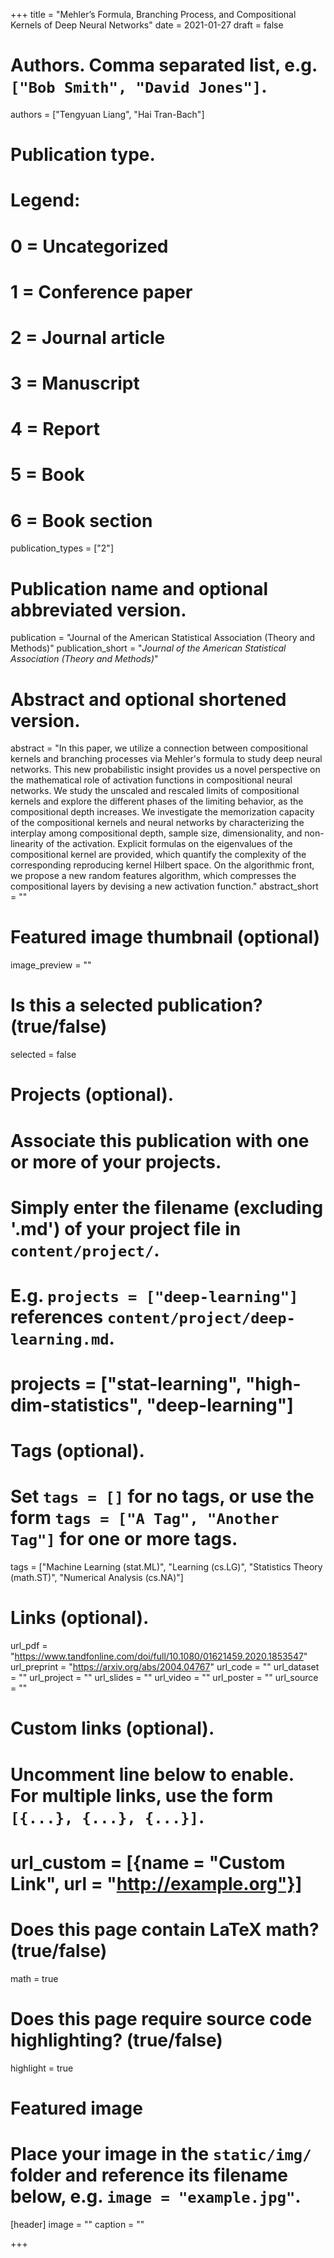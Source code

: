 +++
title = "Mehler’s Formula, Branching Process, and Compositional Kernels of Deep Neural Networks"
date = 2021-01-27
draft = false

# Authors. Comma separated list, e.g. `["Bob Smith", "David Jones"]`.
authors = ["Tengyuan Liang", "Hai Tran-Bach"]

# Publication type.
# Legend:
# 0 = Uncategorized
# 1 = Conference paper
# 2 = Journal article
# 3 = Manuscript
# 4 = Report
# 5 = Book
# 6 = Book section
publication_types = ["2"]

# Publication name and optional abbreviated version.
publication = "Journal of the American Statistical Association (Theory and Methods)"
publication_short = "*Journal of the American Statistical Association (Theory and Methods)*"

# Abstract and optional shortened version.
abstract = "In this paper, we utilize a connection between compositional kernels and branching processes via Mehler's formula to study deep neural networks. This new probabilistic insight provides us a novel perspective on the mathematical role of activation functions in compositional neural networks. We study the unscaled and rescaled limits of compositional kernels and explore the different phases of the limiting behavior, as the compositional depth increases. We investigate the memorization capacity of the compositional kernels and neural networks by characterizing the interplay among compositional depth, sample size, dimensionality, and non-linearity of the activation. Explicit formulas on the eigenvalues of the compositional kernel are provided, which quantify the complexity of the corresponding reproducing kernel Hilbert space. On the algorithmic front, we propose a new random features algorithm, which compresses the compositional layers by devising a new activation function."
abstract_short = ""

# Featured image thumbnail (optional)
image_preview = ""

# Is this a selected publication? (true/false)
selected = false

# Projects (optional).
#   Associate this publication with one or more of your projects.
#   Simply enter the filename (excluding '.md') of your project file in `content/project/`.
#   E.g. `projects = ["deep-learning"]` references `content/project/deep-learning.md`.
#   projects = ["stat-learning", "high-dim-statistics", "deep-learning"]

# Tags (optional).
#   Set `tags = []` for no tags, or use the form `tags = ["A Tag", "Another Tag"]` for one or more tags.
tags = ["Machine Learning (stat.ML)", "Learning (cs.LG)", "Statistics Theory (math.ST)", "Numerical Analysis (cs.NA)"]

# Links (optional).
url_pdf = "https://www.tandfonline.com/doi/full/10.1080/01621459.2020.1853547"
url_preprint = "https://arxiv.org/abs/2004.04767"
url_code = ""
url_dataset = ""
url_project = ""
url_slides = ""
url_video = ""
url_poster = ""
url_source = ""

# Custom links (optional).
#   Uncomment line below to enable. For multiple links, use the form `[{...}, {...}, {...}]`.
# url_custom = [{name = "Custom Link", url = "http://example.org"}]

# Does this page contain LaTeX math? (true/false)
math = true

# Does this page require source code highlighting? (true/false)
highlight = true

# Featured image
# Place your image in the `static/img/` folder and reference its filename below, e.g. `image = "example.jpg"`.
[header]
image = ""
caption = ""

+++
